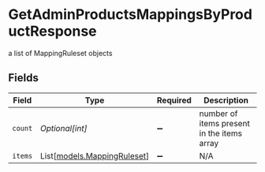 # GetAdminProductsMappingsByProductResponse

a list of MappingRuleset objects


## Fields

| Field                                                      | Type                                                       | Required                                                   | Description                                                |
| ---------------------------------------------------------- | ---------------------------------------------------------- | ---------------------------------------------------------- | ---------------------------------------------------------- |
| `count`                                                    | *Optional[int]*                                            | :heavy_minus_sign:                                         | number of items present in the items array                 |
| `items`                                                    | List[[models.MappingRuleset](../models/mappingruleset.md)] | :heavy_minus_sign:                                         | N/A                                                        |